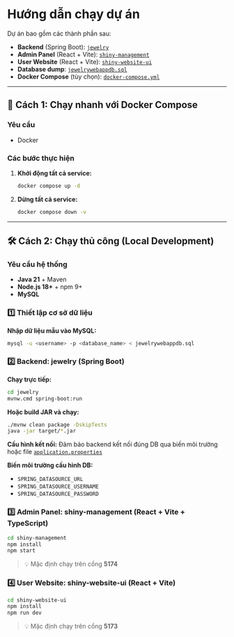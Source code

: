 # Hướng dẫn chạy dự án

Dự án bao gồm các thành phần sau:

- **Backend** (Spring Boot): [`jewelry`](jewelry)
- **Admin Panel** (React + Vite): [`shiny-management`](shiny-management)  
- **User Website** (React + Vite): [`shiny-website-ui`](shiny-website-ui)
- **Database dump**: [`jewelrywebappdb.sql`](jewelrywebappdb.sql)
- **Docker Compose** (tùy chọn): [`docker-compose.yml`](docker-compose.yml)

---

## 🚀 Cách 1: Chạy nhanh với Docker Compose

### Yêu cầu
- Docker

### Các bước thực hiện

1. **Khởi động tất cả service:**
    ```bash
    docker compose up -d
    ```

2. **Dừng tất cả service:**
    ```bash
    docker compose down -v
    ```

---

## 🛠️ Cách 2: Chạy thủ công (Local Development)

### Yêu cầu hệ thống
- **Java 21** + Maven
- **Node.js 18+** + npm 9+
- **MySQL**

### 1️⃣ Thiết lập cơ sở dữ liệu

**Nhập dữ liệu mẫu vào MySQL:**
```bash
mysql -u <username> -p <database_name> < jewelrywebappdb.sql
```

### 2️⃣ Backend: jewelry (Spring Boot)

**Chạy trực tiếp:**
```bash
cd jewelry
mvnw.cmd spring-boot:run
```

**Hoặc build JAR và chạy:**
```bash
./mvnw clean package -DskipTests
java -jar target/*.jar
```
**Cấu hình kết nối:** Đảm bảo backend kết nối đúng DB qua biến môi trường hoặc file [`application.properties`](jewelry/src/main/resources/application.properties)

**Biến môi trường cấu hình DB:**
- `SPRING_DATASOURCE_URL`
- `SPRING_DATASOURCE_USERNAME` 
- `SPRING_DATASOURCE_PASSWORD`

### 3️⃣ Admin Panel: shiny-management (React + Vite + TypeScript)

```bash
cd shiny-management
npm install
npm start
```

> 💡 Mặc định chạy trên cổng **5174**

### 4️⃣ User Website: shiny-website-ui (React + Vite)

```bash
cd shiny-website-ui
npm install
npm run dev
```

> 💡 Mặc định chạy trên cổng **5173**